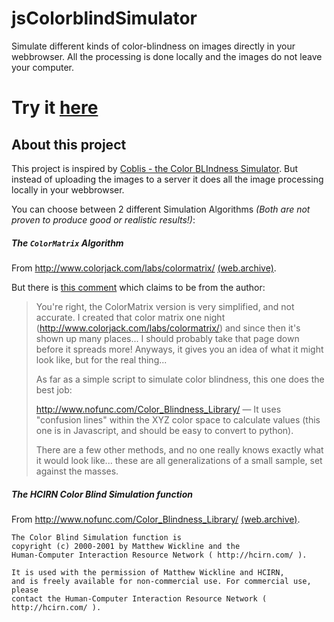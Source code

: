 # jsColorblindSimulator

Simulate different kinds of color-blindness on images directly in your webbrowser.
All the processing is done locally and the images do not leave your computer.

# Try it [here](http://mapeper.github.io/jsColorblindSimulator/)

## About this project
This project is inspired by [Coblis - the Color BLIndness Simulator](http://www.color-blindness.com/coblis-color-blindness-simulator/).
But instead of uploading the images to a server it does all the image processing locally in your webbrowser.

You can choose between 2 different Simulation Algorithms *(Both are not proven to produce good or realistic results!)*:

##### The `ColorMatrix` Algorithm

From http://www.colorjack.com/labs/colormatrix/ [(web.archive)](http://web.archive.org/web/20081014161121/http://www.colorjack.com/labs/colormatrix/).

But there is [this comment](http://kaioa.com/node/75#comment-247) which claims to be from the author:
> You're right, the ColorMatrix version is very simplified, and not accurate. I created that color matrix one night (http://www.colorjack.com/labs/colormatrix/)
and since then it's shown up many places... I should probably take that page down before it spreads more! Anyways, it gives you an idea of what it might look
like, but for the real thing...
>
> As far as a simple script to simulate color blindness, this one does the best job:
>
> http://www.nofunc.com/Color_Blindness_Library/ — It uses "confusion lines" within the XYZ color space to calculate values (this one is in Javascript, and should be easy to convert to python).
>
> There are a few other methods, and no one really knows exactly what it would look like... these are all generalizations of a small sample, set against the masses.

##### The HCIRN Color Blind Simulation function
From http://www.nofunc.com/Color_Blindness_Library/ [(web.archive)](http://web.archive.org/web/20090318054431/http://www.nofunc.com/Color_Blindness_Library).

    The Color Blind Simulation function is
    copyright (c) 2000-2001 by Matthew Wickline and the
    Human-Computer Interaction Resource Network ( http://hcirn.com/ ).

    It is used with the permission of Matthew Wickline and HCIRN,
    and is freely available for non-commercial use. For commercial use, please
    contact the Human-Computer Interaction Resource Network ( http://hcirn.com/ ).
